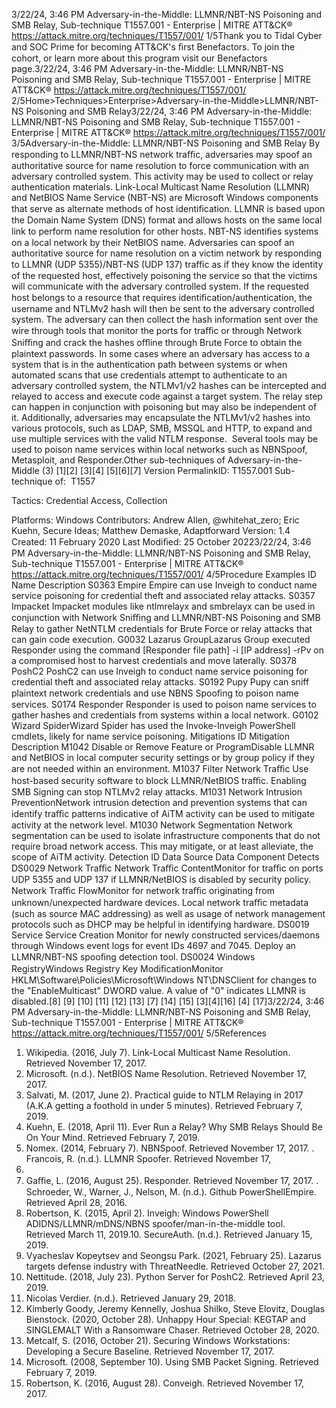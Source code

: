 3/22/24, 3:46 PM Adversary-in-the-Middle: LLMNR/NBT-NS Poisoning and SMB Relay, Sub-technique T1557.001 - Enterprise | MITRE ATT&CK®
https://attack.mitre.org/techniques/T1557/001/ 1/5Thank you to Tidal Cyber and SOC Prime for becoming ATT&CK's ﬁrst Benefactors. To join the cohort, or learn more about this program visit our
Benefactors page.3/22/24, 3:46 PM Adversary-in-the-Middle: LLMNR/NBT-NS Poisoning and SMB Relay, Sub-technique T1557.001 - Enterprise | MITRE ATT&CK®
https://attack.mitre.org/techniques/T1557/001/ 2/5Home>Techniques>Enterprise>Adversary-in-the-Middle>LLMNR/NBT-NS Poisoning and SMB Relay3/22/24, 3:46 PM Adversary-in-the-Middle: LLMNR/NBT-NS Poisoning and SMB Relay, Sub-technique T1557.001 - Enterprise | MITRE ATT&CK®
https://attack.mitre.org/techniques/T1557/001/ 3/5Adversary-in-the-Middle: LLMNR/NBT-NS Poisoning and
SMB Relay
By responding to LLMNR/NBT-NS network traﬃc, adversaries may spoof an authoritative source for name resolution to force
communication with an adversary controlled system. This activity may be used to collect or relay authentication materials.
Link-Local Multicast Name Resolution (LLMNR) and NetBIOS Name Service (NBT-NS) are Microsoft Windows components that serve as
alternate methods of host identiﬁcation. LLMNR is based upon the Domain Name System (DNS) format and allows hosts on the same local
link to perform name resolution for other hosts. NBT-NS identiﬁes systems on a local network by their NetBIOS name. 
Adversaries can spoof an authoritative source for name resolution on a victim network by responding to LLMNR (UDP 5355)/NBT-NS (UDP
137) traﬃc as if they know the identity of the requested host, effectively poisoning the service so that the victims will communicate with the
adversary controlled system. If the requested host belongs to a resource that requires identiﬁcation/authentication, the username and
NTLMv2 hash will then be sent to the adversary controlled system. The adversary can then collect the hash information sent over the wire
through tools that monitor the ports for traﬃc or through Network Sniﬃng and crack the hashes oﬄine through Brute Force to obtain the
plaintext passwords.
In some cases where an adversary has access to a system that is in the authentication path between systems or when automated scans
that use credentials attempt to authenticate to an adversary controlled system, the NTLMv1/v2 hashes can be intercepted and relayed to
access and execute code against a target system. The relay step can happen in conjunction with poisoning but may also be independent of
it. Additionally, adversaries may encapsulate the NTLMv1/v2 hashes into various protocols, such as LDAP, SMB, MSSQL and HTTP, to
expand and use multiple services with the valid NTLM response. 
Several tools may be used to poison name services within local networks such as NBNSpoof, Metasploit, and Responder.Other sub-techniques of Adversary-in-the-Middle (3)
[1][2]
[3][4]
[5][6][7]
Version PermalinkID: T1557.001
Sub-technique of:  T1557

Tactics: Credential Access, Collection

Platforms: Windows
Contributors: Andrew Allen, @whitehat\_zero; Eric Kuehn, Secure Ideas; Matthew Demaske, Adaptforward
Version: 1.4
Created: 11 February 2020
Last Modiﬁed: 25 October 20223/22/24, 3:46 PM Adversary-in-the-Middle: LLMNR/NBT-NS Poisoning and SMB Relay, Sub-technique T1557.001 - Enterprise | MITRE ATT&CK®
https://attack.mitre.org/techniques/T1557/001/ 4/5Procedure Examples
ID Name Description
S0363 Empire Empire can use Inveigh to conduct name service poisoning for credential theft and associated relay attacks.
S0357 Impacket Impacket modules like ntlmrelayx and smbrelayx can be used in conjunction with Network Sniﬃng and
LLMNR/NBT-NS Poisoning and SMB Relay to gather NetNTLM credentials for Brute Force or relay attacks that
can gain code execution.
G0032 Lazarus
GroupLazarus Group executed Responder using the command [Responder file path] -i [IP address] -rPv
on a compromised host to harvest credentials and move laterally.
S0378 PoshC2 PoshC2 can use Inveigh to conduct name service poisoning for credential theft and associated relay attacks.
S0192 Pupy Pupy can sniff plaintext network credentials and use NBNS Spooﬁng to poison name services.
S0174 Responder Responder is used to poison name services to gather hashes and credentials from systems within a local
network.
G0102 Wizard
SpiderWizard Spider has used the Invoke-Inveigh PowerShell cmdlets, likely for name service poisoning.
Mitigations
ID Mitigation Description
M1042 Disable or Remove
Feature or ProgramDisable LLMNR and NetBIOS in local computer security settings or by group policy if they are
not needed within an environment. 
M1037 Filter Network Traﬃc Use host-based security software to block LLMNR/NetBIOS traﬃc. Enabling SMB Signing can
stop NTLMv2 relay attacks.
M1031 Network Intrusion
PreventionNetwork intrusion detection and prevention systems that can identify traﬃc patterns indicative
of AiTM activity can be used to mitigate activity at the network level.
M1030 Network Segmentation Network segmentation can be used to isolate infrastructure components that do not require
broad network access. This may mitigate, or at least alleviate, the scope of AiTM activity.
Detection
ID Data Source Data Component Detects
DS0029 Network Traﬃc Network Traﬃc
ContentMonitor for traﬃc on ports UDP 5355 and UDP 137 if LLMNR/NetBIOS is disabled
by security policy.
Network Traﬃc
FlowMonitor for network traﬃc originating from unknown/unexpected hardware devices.
Local network traﬃc metadata (such as source MAC addressing) as well as usage
of network management protocols such as DHCP may be helpful in identifying
hardware.
DS0019 Service Service Creation Monitor for newly constructed services/daemons through Windows event logs for
event IDs 4697 and 7045. Deploy an LLMNR/NBT-NS spooﬁng detection tool.
DS0024 Windows RegistryWindows Registry
Key ModiﬁcationMonitor HKLM\Software\Policies\Microsoft\Windows NT\DNSClient for changes
to the "EnableMulticast" DWORD value. A value of "0" indicates LLMNR is disabled.[8]
[9]
[10]
[11]
[12]
[13]
[7]
[14]
[15]
[3][4][16]
[4] [17]3/22/24, 3:46 PM Adversary-in-the-Middle: LLMNR/NBT-NS Poisoning and SMB Relay, Sub-technique T1557.001 - Enterprise | MITRE ATT&CK®
https://attack.mitre.org/techniques/T1557/001/ 5/5References
1. Wikipedia. (2016, July 7). Link-Local Multicast Name
Resolution. Retrieved November 17, 2017.
2. Microsoft. (n.d.). NetBIOS Name Resolution. Retrieved
November 17, 2017.
3. Salvati, M. (2017, June 2). Practical guide to NTLM Relaying
in 2017 (A.K.A getting a foothold in under 5 minutes).
Retrieved February 7, 2019.
4. Kuehn, E. (2018, April 11). Ever Run a Relay? Why SMB Relays
Should Be On Your Mind. Retrieved February 7, 2019.
5. Nomex. (2014, February 7). NBNSpoof. Retrieved November
17, 2017.
. Francois, R. (n.d.). LLMNR Spoofer. Retrieved November 17,
2017.
7. Gaﬃe, L. (2016, August 25). Responder. Retrieved November
17, 2017.
. Schroeder, W., Warner, J., Nelson, M. (n.d.). Github
PowerShellEmpire. Retrieved April 28, 2016.
9. Robertson, K. (2015, April 2). Inveigh: Windows PowerShell
ADIDNS/LLMNR/mDNS/NBNS spoofer/man-in-the-middle
tool. Retrieved March 11, 2019.10. SecureAuth. (n.d.). Retrieved January 15, 2019.
11. Vyacheslav Kopeytsev and Seongsu Park. (2021, February
25). Lazarus targets defense industry with ThreatNeedle.
Retrieved October 27, 2021.
12. Nettitude. (2018, July 23). Python Server for PoshC2.
Retrieved April 23, 2019.
13. Nicolas Verdier. (n.d.). Retrieved January 29, 2018.
14. Kimberly Goody, Jeremy Kennelly, Joshua Shilko, Steve
Elovitz, Douglas Bienstock. (2020, October 28). Unhappy Hour
Special: KEGTAP and SINGLEMALT With a Ransomware
Chaser. Retrieved October 28, 2020.
15. Metcalf, S. (2016, October 21). Securing Windows
Workstations: Developing a Secure Baseline. Retrieved
November 17, 2017.
1. Microsoft. (2008, September 10). Using SMB Packet Signing.
Retrieved February 7, 2019.
17. Robertson, K. (2016, August 28). Conveigh. Retrieved
November 17, 2017.